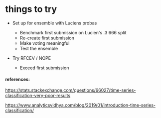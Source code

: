 # things to try

- Set up for ensemble with Luciens probas
    - Benchmark first submission on Lucien's .3 666 split 
    - Re-create first submission
    - Make voting meaningful
    - Test the ensemble

- Try RFCEV / NOPE
    - Exceed first submission


#### references:

https://stats.stackexchange.com/questions/66027/time-series-classification-very-poor-results

https://www.analyticsvidhya.com/blog/2019/01/introduction-time-series-classification/
